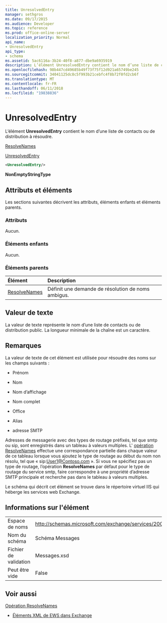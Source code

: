 ```yaml
---
title: UnresolvedEntry
manager: sethgros
ms.date: 09/17/2015
ms.audience: Developer
ms.topic: reference
ms.prod: office-online-server
localization_priority: Normal
api_name:
- UnresolvedEntry
api_type:
- schema
ms.assetid: 5ac6116a-3b24-40f8-a877-dbe9a6935919
description: L’élément UnresolvedEntry contient le nom d’une liste de contacts ou de distribution à résoudre.
ms.openlocfilehash: 98b447cd49685b49f73f75f12d921a65749be245
ms.sourcegitcommit: 34041125dc8c5f993b21cebfc4f8b72f0fd2cb6f
ms.translationtype: MT
ms.contentlocale: fr-FR
ms.lasthandoff: 06/11/2018
ms.locfileid: "19838836"
---
```

# <a name="unresolvedentry"></a>UnresolvedEntry

L’élément **UnresolvedEntry** contient le nom d’une liste de contacts ou de distribution à résoudre. 
  
[ResolveNames](resolvenames.md)
  
[UnresolvedEntry](unresolvedentry.md)
  
```xml
<UnresolvedEntry/>
```

 **NonEmptyStringType**
## <a name="attributes-and-elements"></a>Attributs et éléments

Les sections suivantes décrivent les attributs, éléments enfants et éléments parents.
  
### <a name="attributes"></a>Attributs

Aucun.
  
### <a name="child-elements"></a>Éléments enfants

Aucun.
  
### <a name="parent-elements"></a>Éléments parents

|**Élément**|**Description**|
|:-----|:-----|
|[ResolveNames](resolvenames.md) <br/> |Définit une demande de résolution de noms ambigus.  <br/> |
   
## <a name="text-value"></a>Valeur de texte

La valeur de texte représente le nom d’une liste de contacts ou de distribution public. La longueur minimale de la chaîne est un caractère.
  
## <a name="remarks"></a>Remarques

La valeur de texte de cet élément est utilisée pour résoudre des noms sur les champs suivants :
  
- Prénom
    
- Nom
    
- Nom d’affichage
    
- Nom complet
    
- Office
    
- Alias
    
- adresse SMTP
    
Adresses de messagerie avec des types de routage préfixés, tel que smtp ou sip, sont enregistrés dans un tableau à valeurs multiples. L' [opération ResolveNames](resolvenames-operation.md) effectue une correspondance partielle dans chaque valeur de ce tableau lorsque vous ajoutez le type de routage au début du nom non résolu, tel que « sip:User1@Contoso.com ». Si vous ne spécifiez pas un type de routage, l’opération **ResolveNames** par défaut pour le type de routage du service smtp, faire correspondre à une propriété d’adresse SMTP principale et recherche pas dans le tableau à valeurs multiples. 
  
Le schéma qui décrit cet élément se trouve dans le répertoire virtuel IIS qui héberge les services web Exchange.
  
## <a name="element-information"></a>Informations sur l'élément

|||
|:-----|:-----|
|Espace de noms  <br/> |http://schemas.microsoft.com/exchange/services/2006/messages  <br/> |
|Nom du schéma  <br/> |Schéma Messages  <br/> |
|Fichier de validation  <br/> |Messages.xsd  <br/> |
|Peut être vide  <br/> |False  <br/> |
   
## <a name="see-also"></a>Voir aussi



[Opération ResolveNames](resolvenames-operation.md)


- [Éléments XML de EWS dans Exchange](ews-xml-elements-in-exchange.md)

